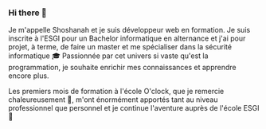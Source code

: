 ### Hi there 👋

Je m'appelle Shoshanah et je suis développeur web en formation. Je suis inscrite à l'ESGI pour un Bachelor informatique en alternance et j'ai pour projet, à terme, de faire un master et me spécialiser dans la sécurité informatique <font style="vertical-align: inherit;"><font style="vertical-align: inherit;">🎓</font></font>
Passionnée par cet univers si vaste qu'est la programmation, je souhaite enrichir mes connaissances et apprendre encore plus.

Les premiers mois de formation à l'école O'clock, que je remercie chaleureusement <font style="vertical-align: inherit;"><font style="vertical-align: inherit;">🙏</font></font>, m'ont énormément apportés tant au niveau professionnel que personnel et je continue l'aventure auprès de l'école ESGI <font style="vertical-align: inherit;"><font style="vertical-align: inherit;">🤩</font></font>

<!--
**ShoshanahBarzilai/ShoshanahBarzilai** is a ✨ _special_ ✨ repository because its `README.md` (this file) appears on your GitHub profile.

Here are some ideas to get you started:

- 🔭 I’m currently working on ...
- 🌱 I’m currently learning ...
- 👯 I’m looking to collaborate on ...
- 🤔 I’m looking for help with ...
- 💬 Ask me about ...
- 📫 How to reach me: ...
- 😄 Pronouns: ...
- ⚡ Fun fact: ...
-->

